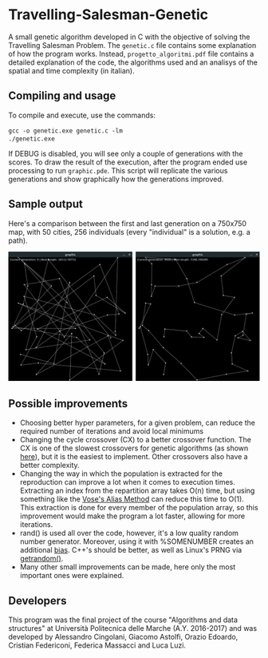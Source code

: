 # Travelling-Salesman-Genetic
A small genetic algorithm developed in C with the objective of solving the Travelling Salesman Problem.
The `genetic.c` file contains some explanation of how the program works.
Instead, `progetto_algoritmi.pdf` file contains a detailed explanation of the code, the algorithms used and an analisys of the spatial and time complexity (in italian).

## Compiling and usage
To compile and execute, use the commands:
```
gcc -o genetic.exe genetic.c -lm
./genetic.exe
```
If DEBUG is disabled, you will see only a couple of generations with the scores.
To draw the result of the execution, after the program ended use processing to run `graphic.pde`.
This script will replicate the various generations and show graphically how the generations improved.

## Sample output

Here's a comparison between the first and last generation on a 750x750 map, with 50 cities, 256 individuals (every "individual" is a solution, e.g. a path).

![Sample output](/sample/image.png)

## Possible improvements
* Choosing better hyper parameters, for a given problem, can reduce the required number of iterations and avoid local minimums
* Changing the cycle crossover (CX) to a better crossover function. The CX is one of the slowest crossovers for genetic algorithms (as shown [here](https://arxiv.org/ftp/arxiv/papers/1203/1203.3097.pdf)), but it is the easiest to implement. Other crossovers also have a better complexity.
* Changing the way in which the population is extracted for the reproduction can improve a lot when it comes to execution times. Extracting an index from the repartition array takes O(n) time, but using something like the [Vose's Alias Method](https://github.com/Tecnarca/Non-Uniform-Distribution-Extractor) can reduce this time to O(1). This extraction is done for every member of the population array, so this improvement would make the program a lot faster, allowing for more iterations.
* rand() is used all over the code, however, it's a low quality random number generator. Moreover, using it with %SOMENUMBER creates an additional [bias](https://channel9.msdn.com/Events/GoingNative/2013/rand-Considered-Harmful). C++'s <random> should be better, as well as Linux's PRNG via [getrandom()](http://man7.org/linux/man-pages/man2/getrandom.2.html).
* Many other small improvements can be made, here only the most important ones were explained.

## Developers
This program was the final project of the course "Algorithms and data structures" at Università Politecnica delle Marche (A.Y. 2016-2017) and was developed by Alessandro Cingolani, Giacomo Astolfi, Orazio Edoardo, Cristian Federiconi, Federica Massacci and Luca Luzi.
